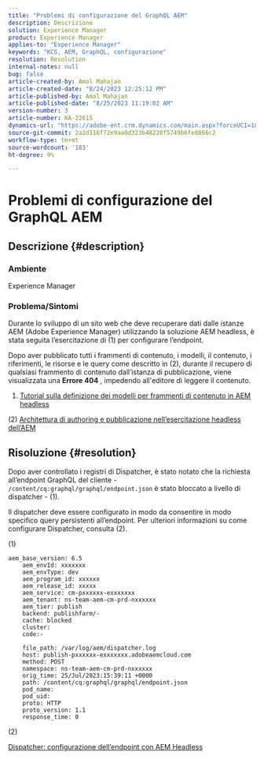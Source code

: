 ```yaml
---
title: "Problemi di configurazione del GraphQL AEM"
description: Descrizione
solution: Experience Manager
product: Experience Manager
applies-to: "Experience Manager"
keywords: "KCS, AEM, GraphQL, configurazione"
resolution: Resolution
internal-notes: null
bug: false
article-created-by: Amol Mahajan
article-created-date: "8/24/2023 12:25:12 PM"
article-published-by: Amol Mahajan
article-published-date: "8/25/2023 11:19:02 AM"
version-number: 3
article-number: KA-22615
dynamics-url: "https://adobe-ent.crm.dynamics.com/main.aspx?forceUCI=1&pagetype=entityrecord&etn=knowledgearticle&id=e81bc644-7942-ee11-bdf4-6045bd006ce9"
source-git-commit: 2a2d116f72e9aa0d323b48228f5749b6fe8866c2
workflow-type: tm+mt
source-wordcount: '183'
ht-degree: 9%

---
```


# Problemi di configurazione del GraphQL AEM

## Descrizione {#description}


### <b>Ambiente</b>

Experience Manager

### <b>Problema/Sintomi</b>

Durante lo sviluppo di un sito web che deve recuperare dati dalle istanze AEM (Adobe Experience Manager) utilizzando la soluzione AEM headless, è stata seguita l’esercitazione di (1) per configurare l’endpoint.

Dopo aver pubblicato tutti i frammenti di contenuto, i modelli, il contenuto, i riferimenti, le risorse e le query come descritto in (2), durante il recupero di qualsiasi frammento di contenuto dall’istanza di pubblicazione, viene visualizzata una <b>Errore 404</b> , impedendo all&#39;editore di leggere il contenuto.



1) [Tutorial sulla definizione dei modelli per frammenti di contenuto in AEM headless](https://experienceleague.adobe.com/docs/experience-manager-learn/getting-started-with-aem-headless/graphql/multi-step/content-fragment-models.html?lang=it)

(2) &#x200B;&#x200B;&#x200B;&#x200B;[Architettura di authoring e pubblicazione nell’esercitazione headless dell’AEM](https://experienceleague.adobe.com/docs/experience-manager-learn/getting-started-with-aem-headless/graphql/video-series/author-publish-architecture.html)


## Risoluzione {#resolution}


Dopo aver controllato i registri di Dispatcher, è stato notato che la richiesta all’endpoint GraphQL del cliente - `/content/cq:graphql/graphql/endpoint.json` è stato bloccato a livello di dispatcher - (1).

Il dispatcher deve essere configurato in modo da consentire in modo specifico query persistenti all’endpoint.
Per ulteriori informazioni su come configurare Dispatcher, consulta (2).

(1)


```
aem_base_version: 6.5
    aem_envId: xxxxxxx
    aem_envType: dev
    aem_program_id: xxxxxx
    aem_release_id: xxxxx
    aem_service: cm-pxxxxxx-exxxxxxx
    aem_tenant: ns-team-aem-cm-prd-nxxxxxx
    aem_tier: publish
    backend: publishfarm/-
    cache: blocked
    cluster: 
    code:-

    file_path: /var/log/aem/dispatcher.log
    host: publish-pxxxxxx-exxxxxxx.adobeaemcloud.com
    method: POST
    namespace: ns-team-aem-cm-prd-nxxxxxx
    orig_time: 25/Jul/2023:15:39:11 +0000
    path: /content/cq:graphql/graphql/endpoint.json
    pod_name: 
    pod_uid: 
    proto: HTTP
    proto_version: 1.1
    response_time: 0
```


(2)

[Dispatcher: configurazione dell’endpoint con AEM Headless](https://experienceleague.adobe.com/docs/experience-manager-cloud-service/content/headless/deployment/dispatcher.html?lang=en)


